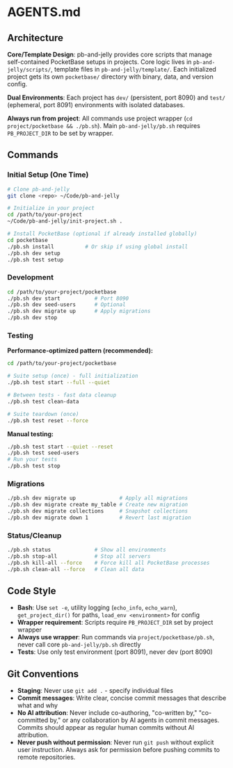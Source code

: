 # AGENTS.md

## Architecture

**Core/Template Design**: pb-and-jelly provides core scripts that manage self-contained PocketBase setups in projects. Core logic lives in `pb-and-jelly/scripts/`, template files in `pb-and-jelly/template/`. Each initialized project gets its own `pocketbase/` directory with binary, data, and version config.

**Dual Environments**: Each project has `dev/` (persistent, port 8090) and `test/` (ephemeral, port 8091) environments with isolated databases.

**Always run from project**: All commands use project wrapper (`cd project/pocketbase && ./pb.sh`). Main `pb-and-jelly/pb.sh` requires `PB_PROJECT_DIR` to be set by wrapper.

## Commands

### Initial Setup (One Time)
```bash
# Clone pb-and-jelly
git clone <repo> ~/Code/pb-and-jelly

# Initialize in your project
cd /path/to/your-project
~/Code/pb-and-jelly/init-project.sh .

# Install PocketBase (optional if already installed globally)
cd pocketbase
./pb.sh install          # Or skip if using global install
./pb.sh dev setup
./pb.sh test setup
```

### Development
```bash
cd /path/to/your-project/pocketbase
./pb.sh dev start           # Port 8090
./pb.sh dev seed-users      # Optional
./pb.sh dev migrate up      # Apply migrations
./pb.sh dev stop
```

### Testing

**Performance-optimized pattern (recommended):**
```bash
cd /path/to/your-project/pocketbase

# Suite setup (once) - full initialization
./pb.sh test start --full --quiet

# Between tests - fast data cleanup
./pb.sh test clean-data

# Suite teardown (once)
./pb.sh test reset --force
```

**Manual testing:**
```bash
./pb.sh test start --quiet --reset
./pb.sh test seed-users
# Run your tests
./pb.sh test stop
```

### Migrations
```bash
./pb.sh dev migrate up              # Apply all migrations
./pb.sh dev migrate create my_table # Create new migration
./pb.sh dev migrate collections     # Snapshot collections
./pb.sh dev migrate down 1          # Revert last migration
```

### Status/Cleanup
```bash
./pb.sh status              # Show all environments
./pb.sh stop-all            # Stop all servers
./pb.sh kill-all --force    # Force kill all PocketBase processes
./pb.sh clean-all --force   # Clean all data
```

## Code Style

- **Bash**: Use `set -e`, utility logging (`echo_info`, `echo_warn`), `get_project_dir()` for paths, `load_env <environment>` for config
- **Wrapper requirement**: Scripts require `PB_PROJECT_DIR` set by project wrapper
- **Always use wrapper**: Run commands via `project/pocketbase/pb.sh`, never call core `pb-and-jelly/pb.sh` directly
- **Tests**: Use only test environment (port 8091), never dev (port 8090)

## Git Conventions

- **Staging**: Never use `git add .` - specify individual files
- **Commit messages**: Write clear, concise commit messages that describe what and why
- **No AI attribution**: Never include co-authoring, "co-written by," "co-committed by," or any collaboration by AI agents in commit messages. Commits should appear as regular human commits without AI attribution.
- **Never push without permission**: Never run `git push` without explicit user instruction. Always ask for permission before pushing commits to remote repositories.
